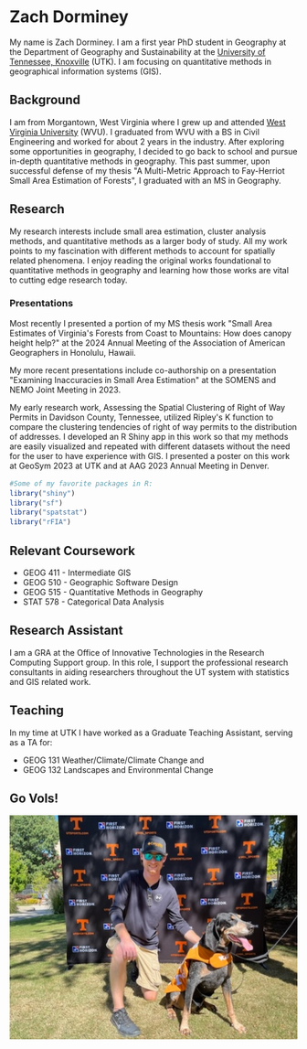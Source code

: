 
# Zach Dorminey
My name is Zach Dorminey. I am a first year PhD student in Geography at the Department of Geography and Sustainability at the [University of Tennessee, Knoxville](https://utk.edu) (UTK). I am focusing on quantitative methods in geographical information systems (GIS).

## Background
I am from Morgantown, West Virginia where I grew up and attended [West Virginia University](https://www.wvu.edu/) (WVU). I graduated from WVU with a BS in Civil Engineering and worked for about 2 years in the industry. After exploring some opportunities in geography, I decided to go back to school and pursue in-depth quantitative methods in geography. This past summer, upon successful defense of my thesis "A Multi-Metric Approach to Fay-Herriot Small Area Estimation of Forests", I graduated with an MS in Geography.

## Research
My research interests include small area estimation, cluster analysis methods, and quantitative methods as a larger body of study. All my work points to my fascination with different methods to account for spatially related phenomena. I enjoy reading the original works foundational to quantitative methods in geography and learning how those works are vital to cutting edge research today.

### Presentations
Most recently I presented a portion of my MS thesis work "Small Area Estimates of Virginia's Forests from Coast to Mountains: How does canopy height help?" at the 2024 Annual Meeting of the Association of American Geographers in Honolulu, Hawaii.

My more recent presentations include co-authorship on a presentation "Examining Inaccuracies in Small Area Estimation" at the SOMENS and NEMO Joint Meeting in 2023. 

My early research work, Assessing the Spatial Clustering of Right of Way Permits in Davidson County, Tennessee, utilized Ripley's K function to compare the clustering tendencies of right of way permits to the distribution of addresses. I developed an R Shiny app in this work so that my methods are easily visualized and repeated with different datasets without the need for the user to have experience with GIS. I presented a poster on this work at GeoSym 2023 at UTK and at AAG 2023 Annual Meeting in Denver.
<!--Include the -->
```R
#Some of my favorite packages in R:
library("shiny")
library("sf")
library("spatstat")
library("rFIA")
```
## Relevant Coursework
- GEOG 411 - Intermediate GIS
- GEOG 510 - Geographic Software Design
- GEOG 515 - Quantitative Methods in Geography
- STAT 578 - Categorical Data Analysis

## Research Assistant
I am a GRA at the Office of Innovative Technologies in the Research Computing Support group. In this role, I support the professional research consultants in aiding researchers throughout the UT system with statistics and GIS related work.

## Teaching
In my time at UTK I have worked as a Graduate Teaching Assistant, serving as a TA for:
- GEOG 131 Weather/Climate/Climate Change
and 
- GEOG 132 Landscapes and Environmental Change


## Go Vols!
<!-- Markdown will also render HTML-->
<!-- for an image-->
![](ZTD_portrait.jpg)

<!--👋-->

<!--
**ZachDorm/ZachDorm** is a ✨ _special_ ✨ repository because its `README.md` (this file) appears on your GitHub profile.

Here are some ideas to get you started:

- 🔭 I’m currently working on ...
- 🌱 I’m currently learning ...
- 👯 I’m looking to collaborate on ...
- 🤔 I’m looking for help with ...
- 💬 Ask me about ...
- 📫 How to reach me: ...
- 😄 Pronouns: ...
- ⚡ Fun fact: ...
-->
